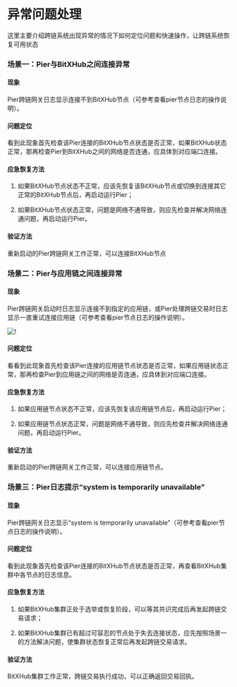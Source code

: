 # 异常问题处理

这里主要介绍跨链系统出现异常的情况下如何定位问题和快速操作，让跨链系统恢复可用状态

### 场景一：Pier与BitXHub之间连接异常

#### 现象

Pier跨链网关日志显示连接不到BitXHub节点（可参考查看pier节点日志的操作说明）。

#### 问题定位

看到此现象首先检查该Pier连接的BitXHub节点状态是否正常，如果BitXHub状态正常，那再检查Pier到BitXHub之间的网络是否连通，应具体到对应端口连接。

#### 应急恢复方法

1. 如果BitXHub节点状态不正常，应该先恢复该BitXHub节点或切换到连接其它正常的BitXHub节点后，再启动运行Pier；

2. 如果BitXHub节点状态正常，问题是网络不通导致，则应先检查并解决网络连通问题，再启动运行Pier。

#### 验证方法

重新启动的Pier跨链网关工作正常，可以连接BitXHub节点


### 场景二：Pier与应用链之间连接异常

#### 现象

Pier跨链网关启动时日志显示连接不到指定的应用链，或Pier处理跨链交易时日志显示一直重试连接应用链（可参考查看pier节点日志的操作说明）。

![!](../../../assets/operation-error-02.png)
#### 问题定位

看看到此现象首先检查该Pier连接的应用链节点状态是否正常，如果应用链状态正常，那再检查Pier到应用链之间的网络是否连通，应具体到对应端口连接。

#### 应急恢复方法

1. 如果应用链节点状态不正常，应该先恢复该应用链节点后，再启动运行Pier；

2. 如果应用链节点状态正常，问题是网络不通导致，则应先检查并解决网络连通问题，再启动运行Pier。

#### 验证方法

重新启动的Pier跨链网关工作正常，可以连接应用链节点。



### 场景三：Pier日志提示“system is temporarily unavailable”

#### 现象

Pier跨链网关日志显示“system is temporarily unavailable”（可参考查看pier节点日志的操作说明）。

#### 问题定位

看到此现象首先检查该Pier连接的BitXHub节点状态是否正常，再查看BitXHub集群中各节点的日志信息。

#### 应急恢复方法

1. 如果BitXHub集群正处于选举或恢复阶段，可以等其共识完成后再发起跨链交易请求；

2. 如果BitXHub集群已有超过可容忍的节点处于失去连接状态，应先按照场景一的方法解决问题，使集群状态恢复正常后再发起跨链交易请求。

#### 验证方法

BitXHub集群工作正常，跨链交易执行成功，可以正确返回交易回执。